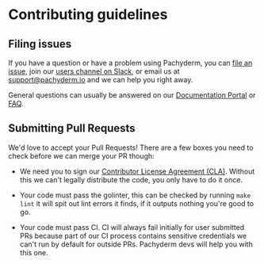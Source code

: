 # Contributing guidelines

## Filing issues

If you have a question or have a problem using Pachyderm, you can [file an issue](https://github.com/pachyderm/pachyderm/issues), join our [users channel on Slack](http://slack.pachyderm.io), or email us at [support@pachyderm.io](mailto:support@pachyderm.io) and we can help you right away.

General questions can usually be answered on our [Documentation Portal](http://pachyderm.readthedocs.io) or [FAQ](http://pachyderm.readthedocs.io/en/latest/FAQ.html).

## Submitting Pull Requests

We'd love to accept your Pull Requests! There are a few boxes you need to check before we can merge your PR though:

- We need you to sign our [Contributor License Agreement
(CLA)](https://pachyderm.wufoo.com/forms/pachyderm-contributor-license-agreement/).
Without this we can't legally distribute the code, you only have to do it once.


- Your code must pass the golinter, this can be checked by running `make lint`
it will spit out lint errors it finds, if it outputs nothing you're good to go.

- Your code must pass CI. CI will always fail initially for user submitted PRs
because part of our CI process contains sensitive credentials we can't run by
default for outside PRs. Pachyderm devs will help you with this one.

